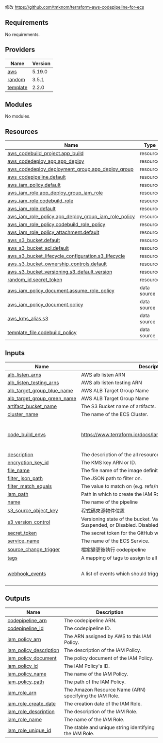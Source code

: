 修改 https://github.com/tmknom/terraform-aws-codepipeline-for-ecs
## Requirements

No requirements.

## Providers

| Name | Version |
|------|---------|
| <a name="provider_aws"></a> [aws](#provider\_aws) | 5.19.0 |
| <a name="provider_random"></a> [random](#provider\_random) | 3.5.1 |
| <a name="provider_template"></a> [template](#provider\_template) | 2.2.0 |

## Modules

No modules.

## Resources

| Name | Type |
|------|------|
| [aws_codebuild_project.app_build](https://registry.terraform.io/providers/hashicorp/aws/latest/docs/resources/codebuild_project) | resource |
| [aws_codedeploy_app.app_deploy](https://registry.terraform.io/providers/hashicorp/aws/latest/docs/resources/codedeploy_app) | resource |
| [aws_codedeploy_deployment_group.app_deploy_group](https://registry.terraform.io/providers/hashicorp/aws/latest/docs/resources/codedeploy_deployment_group) | resource |
| [aws_codepipeline.default](https://registry.terraform.io/providers/hashicorp/aws/latest/docs/resources/codepipeline) | resource |
| [aws_iam_policy.default](https://registry.terraform.io/providers/hashicorp/aws/latest/docs/resources/iam_policy) | resource |
| [aws_iam_role.app_deploy_group_iam_role](https://registry.terraform.io/providers/hashicorp/aws/latest/docs/resources/iam_role) | resource |
| [aws_iam_role.codebuild_role](https://registry.terraform.io/providers/hashicorp/aws/latest/docs/resources/iam_role) | resource |
| [aws_iam_role.default](https://registry.terraform.io/providers/hashicorp/aws/latest/docs/resources/iam_role) | resource |
| [aws_iam_role_policy.app_deploy_group_iam_role_policy](https://registry.terraform.io/providers/hashicorp/aws/latest/docs/resources/iam_role_policy) | resource |
| [aws_iam_role_policy.codebuild_role_policy](https://registry.terraform.io/providers/hashicorp/aws/latest/docs/resources/iam_role_policy) | resource |
| [aws_iam_role_policy_attachment.default](https://registry.terraform.io/providers/hashicorp/aws/latest/docs/resources/iam_role_policy_attachment) | resource |
| [aws_s3_bucket.default](https://registry.terraform.io/providers/hashicorp/aws/latest/docs/resources/s3_bucket) | resource |
| [aws_s3_bucket_acl.default](https://registry.terraform.io/providers/hashicorp/aws/latest/docs/resources/s3_bucket_acl) | resource |
| [aws_s3_bucket_lifecycle_configuration.s3_lifecycle](https://registry.terraform.io/providers/hashicorp/aws/latest/docs/resources/s3_bucket_lifecycle_configuration) | resource |
| [aws_s3_bucket_ownership_controls.default](https://registry.terraform.io/providers/hashicorp/aws/latest/docs/resources/s3_bucket_ownership_controls) | resource |
| [aws_s3_bucket_versioning.s3_default_version](https://registry.terraform.io/providers/hashicorp/aws/latest/docs/resources/s3_bucket_versioning) | resource |
| [random_id.secret_token](https://registry.terraform.io/providers/hashicorp/random/latest/docs/resources/id) | resource |
| [aws_iam_policy_document.assume_role_policy](https://registry.terraform.io/providers/hashicorp/aws/latest/docs/data-sources/iam_policy_document) | data source |
| [aws_iam_policy_document.policy](https://registry.terraform.io/providers/hashicorp/aws/latest/docs/data-sources/iam_policy_document) | data source |
| [aws_kms_alias.s3](https://registry.terraform.io/providers/hashicorp/aws/latest/docs/data-sources/kms_alias) | data source |
| [template_file.codebuild_policy](https://registry.terraform.io/providers/hashicorp/template/latest/docs/data-sources/file) | data source |

## Inputs

| Name | Description | Type | Default | Required |
|------|-------------|------|---------|:--------:|
| <a name="input_alb_listen_arns"></a> [alb\_listen\_arns](#input\_alb\_listen\_arns) | AWS alb listen ARN | `list(string)` | n/a | yes |
| <a name="input_alb_listen_testing_arns"></a> [alb\_listen\_testing\_arns](#input\_alb\_listen\_testing\_arns) | AWS alb listen testing ARN | `list(string)` | n/a | yes |
| <a name="input_alb_target_group_blue_name"></a> [alb\_target\_group\_blue\_name](#input\_alb\_target\_group\_blue\_name) | AWS ALB Target Group Name | `string` | n/a | yes |
| <a name="input_alb_target_group_green_name"></a> [alb\_target\_group\_green\_name](#input\_alb\_target\_group\_green\_name) | AWS ALB Target Group Name | `string` | n/a | yes |
| <a name="input_artifact_bucket_name"></a> [artifact\_bucket\_name](#input\_artifact\_bucket\_name) | The S3 Bucket name of artifacts. | `string` | n/a | yes |
| <a name="input_cluster_name"></a> [cluster\_name](#input\_cluster\_name) | The name of the ECS Cluster. | `string` | n/a | yes |
| <a name="input_code_build_envs"></a> [code\_build\_envs](#input\_code\_build\_envs) | https://www.terraform.io/docs/language/values/variables.html | <pre>list(object({<br>    name : string,<br>    value : string<br>  }))</pre> | `[]` | no |
| <a name="input_description"></a> [description](#input\_description) | The description of the all resources. | `string` | `"Managed by Terraform"` | no |
| <a name="input_encryption_key_id"></a> [encryption\_key\_id](#input\_encryption\_key\_id) | The KMS key ARN or ID. | `string` | `""` | no |
| <a name="input_file_name"></a> [file\_name](#input\_file\_name) | The file name of the image definitions. | `string` | `"imagedefinitions.json"` | no |
| <a name="input_filter_json_path"></a> [filter\_json\_path](#input\_filter\_json\_path) | The JSON path to filter on. | `string` | `"$.ref"` | no |
| <a name="input_filter_match_equals"></a> [filter\_match\_equals](#input\_filter\_match\_equals) | The value to match on (e.g. refs/heads/{Branch}). | `string` | `"refs/heads/{Branch}"` | no |
| <a name="input_iam_path"></a> [iam\_path](#input\_iam\_path) | Path in which to create the IAM Role and the IAM Policy. | `string` | `"/"` | no |
| <a name="input_name"></a> [name](#input\_name) | The name of the pipeline | `string` | n/a | yes |
| <a name="input_s3_source_object_key"></a> [s3\_source\_object\_key](#input\_s3\_source\_object\_key) | 程式碼來源物件位置 | `string` | n/a | yes |
| <a name="input_s3_version_control"></a> [s3\_version\_control](#input\_s3\_version\_control) | Versioning state of the bucket. Valid values: Enabled, Suspended, or Disabled. Disabled | `string` | `"Disabled"` | no |
| <a name="input_secret_token"></a> [secret\_token](#input\_secret\_token) | The secret token for the GitHub webhook. | `string` | `""` | no |
| <a name="input_service_name"></a> [service\_name](#input\_service\_name) | The name of the ECS Service. | `string` | n/a | yes |
| <a name="input_source_change_trigger"></a> [source\_change\_trigger](#input\_source\_change\_trigger) | 檔案變更後執行 codepipeline | `bool` | `true` | no |
| <a name="input_tags"></a> [tags](#input\_tags) | A mapping of tags to assign to all resources. | `map(string)` | `{}` | no |
| <a name="input_webhook_events"></a> [webhook\_events](#input\_webhook\_events) | A list of events which should trigger the webhook. | `list(string)` | <pre>[<br>  "push"<br>]</pre> | no |

## Outputs

| Name | Description |
|------|-------------|
| <a name="output_codepipeline_arn"></a> [codepipeline\_arn](#output\_codepipeline\_arn) | The codepipeline ARN. |
| <a name="output_codepipeline_id"></a> [codepipeline\_id](#output\_codepipeline\_id) | The codepipeline ID. |
| <a name="output_iam_policy_arn"></a> [iam\_policy\_arn](#output\_iam\_policy\_arn) | The ARN assigned by AWS to this IAM Policy. |
| <a name="output_iam_policy_description"></a> [iam\_policy\_description](#output\_iam\_policy\_description) | The description of the IAM Policy. |
| <a name="output_iam_policy_document"></a> [iam\_policy\_document](#output\_iam\_policy\_document) | The policy document of the IAM Policy. |
| <a name="output_iam_policy_id"></a> [iam\_policy\_id](#output\_iam\_policy\_id) | The IAM Policy's ID. |
| <a name="output_iam_policy_name"></a> [iam\_policy\_name](#output\_iam\_policy\_name) | The name of the IAM Policy. |
| <a name="output_iam_policy_path"></a> [iam\_policy\_path](#output\_iam\_policy\_path) | The path of the IAM Policy. |
| <a name="output_iam_role_arn"></a> [iam\_role\_arn](#output\_iam\_role\_arn) | The Amazon Resource Name (ARN) specifying the IAM Role. |
| <a name="output_iam_role_create_date"></a> [iam\_role\_create\_date](#output\_iam\_role\_create\_date) | The creation date of the IAM Role. |
| <a name="output_iam_role_description"></a> [iam\_role\_description](#output\_iam\_role\_description) | The description of the IAM Role. |
| <a name="output_iam_role_name"></a> [iam\_role\_name](#output\_iam\_role\_name) | The name of the IAM Role. |
| <a name="output_iam_role_unique_id"></a> [iam\_role\_unique\_id](#output\_iam\_role\_unique\_id) | The stable and unique string identifying the IAM Role. |

